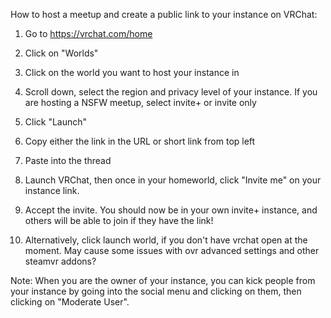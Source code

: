 How to host a meetup and create a public link to your instance on VRChat:

1. Go to https://vrchat.com/home

2. Click on "Worlds"

3. Click on the world you want to host your instance in

4. Scroll down, select the region and privacy level of your instance. If you are hosting a NSFW meetup, select invite+ or invite only

5. Click "Launch"

5. Copy either the link in the URL or short link from top left

6. Paste into the thread

7. Launch VRChat, then once in your homeworld, click "Invite me" on your instance link.

8. Accept the invite. You should now be in your own invite+ instance, and others will be able to join if they have the link!

8. Alternatively, click launch world, if you don't have vrchat open at the moment. May cause some issues with ovr advanced settings and other steamvr addons?

Note: When you are the owner of your instance, you can kick people from your instance by going into the social menu and clicking on them, then clicking on "Moderate User".
